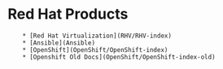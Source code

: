 # Red Hat Products

        * [Red Hat Virtualization](RHV/RHV-index) 
        * [Ansible](Ansible) 
        * [OpenShift](OpenShift/OpenShift-index)
        * [Openshift Old Docs](OpenShift/OpenShift-index-old)
